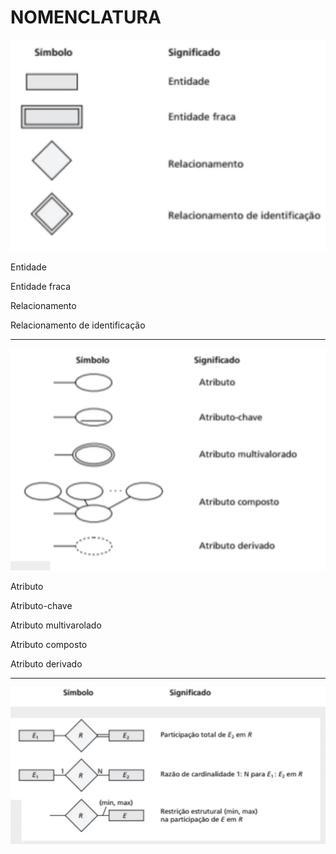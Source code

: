 # NOMENCLATURA

<img src="./assets/nomenclatura_01.png" width="750" >

Entidade

Entidade fraca

Relacionamento

Relacionamento de identificação

<hr>

<img src="./assets/nomenclatura_02.png" width="750" >

Atributo

Atributo-chave

Atributo multivarolado

Atributo composto

Atributo derivado

<hr>

<img src="./assets/nomenclatura_03.png" width="750" >